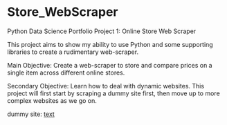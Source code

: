 # Store_WebScraper
 Python Data Science Portfolio Project 1: Online Store Web Scraper

This project aims to show my ability to use Python and some supporting libraries to 
create a rudimentary web-scraper.

Main Objective: Create a web-scraper to store and compare prices on a single item
                across different online stores.

Secondary Objective: Learn how to deal with dynamic websites.
This project will first start by scraping a dummy site first, then
move up to more complex websites as we go on.

dummy site: [text](https://webscraper.io/test-sites)

